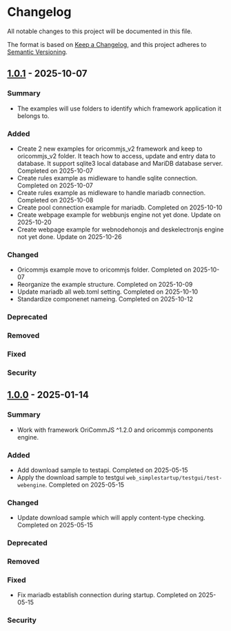 # Changelog

All notable changes to this project will be documented in this file.

The format is based on [Keep a Changelog](https://keepachangelog.com/en/1.0.0/),
and this project adheres to [Semantic Versioning](https://semver.org/spec/v2.0.0.html).

## [1.0.1] - 2025-10-07

### Summary

- The examples will use folders to identify which framework application it belongs to.

### Added

- Create 2 new examples for oricommjs_v2 framework and keep to oricommjs_v2 folder. It teach how to access, update and entry data to database. It support sqlite3 local database and MariDB database server. Completed on 2025-10-07
- Create rules example as midleware to handle sqlite connection. Completed on 2025-10-07
- Create rules example as midleware to handle mariadb connection. Completed on 2025-10-08
- Create pool connection example for mariadb. Completed on 2025-10-10
- Create webpage example for webbunjs engine not yet done. Update on 2025-10-20
- Create webpage example for webnodehonojs and deskelectronjs engine not yet done. Update on 2025-10-26

### Changed

- Oricommjs example move to oricommjs folder. Completed on 2025-10-07
- Reorganize the example structure. Completed on 2025-10-09
- Update mariadb all web.toml setting. Completed on 2025-10-10
- Standardize componenet nameing. Completed on 2025-10-12

### Deprecated

### Removed

### Fixed

### Security

[1.0.1]: https://github.com/wkloh76/oricommjs_examples/releases/tag/1.0.1

## [1.0.0] - 2025-01-14

### Summary

- Work with framework OriCommJS ^1.2.0 and oricommjs components engine.

### Added

- Add download sample to testapi. Completed on 2025-05-15
- Apply the download sample to testgui `web_simplestartup/testgui/test-webengine`. Completed on 2025-05-15

### Changed

- Update download sample which will apply content-type checking. Completed on 2025-05-15

### Deprecated

### Removed

### Fixed

- Fix mariadb establish connection during startup. Completed on 2025-05-15

### Security

[1.0.0]: https://github.com/wkloh76/oricommjs_examples/releases/tag/1.0.0
